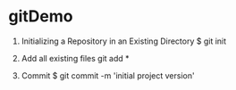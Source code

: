 # gitDemo

1. Initializing a Repository in an Existing Directory
$ git init

2. Add all existing files
git add *

3. Commit
$ git commit -m 'initial project version'